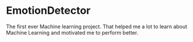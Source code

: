 # EmotionDetector
The first ever Machine learning project. That helped me a lot to learn about Machine Learning and motivated me to perform better.
